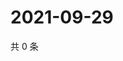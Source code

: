 # 2021-09-29

共 0 条

<!-- BEGIN WEIBO -->
<!-- 最后更新时间 Wed Sep 29 2021 18:15:08 GMT+0800 (China Standard Time) -->

<!-- END WEIBO -->
